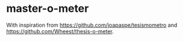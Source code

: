# master-o-meter

With inspiration from https://github.com/joapaspe/tesismometro and https://github.com/Wheest/thesis-o-meter. 